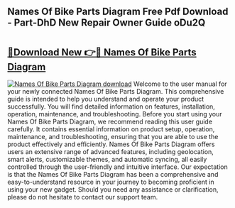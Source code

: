 ## Names Of Bike Parts Diagram Free Pdf Download - Part-DhD New Repair Owner Guide oDu2Q

# <h2><a href="http://dft478h.blite.top/?on=Names+Of+Bike+Parts+Diagram">🔗Download New 👉🔴 Names Of Bike Parts Diagram</a></h2>

[![Names Of Bike Parts Diagram download](https://i.imgur.com/lujVjoI.png)](http://dft478h.blite.top/?on=Names+Of+Bike+Parts+Diagram)
Welcome to the user manual for your newly connected Names Of Bike Parts Diagram. This comprehensive guide is intended to help you understand and operate your product successfully. You will find detailed information on features, installation, operation, maintenance, and troubleshooting. Before you start using your Names Of Bike Parts Diagram, we recommend reading this user guide carefully. It contains essential information on product setup, operation, maintenance, and troubleshooting, ensuring that you are able to use the product effectively and efficiently. Names Of Bike Parts Diagram offers users an extensive range of advanced features, including geolocation, smart alerts, customizable themes, and automatic syncing, all easily controlled through the user-friendly and intuitive interface. Our expectation is that the Names Of Bike Parts Diagram has been a comprehensive and easy-to-understand resource in your journey to becoming proficient in using your new gadget. Should you need any assistance or clarification, please do not hesitate to contact our support team.
